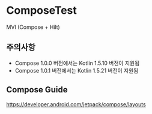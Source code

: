 # ComposeTest
MVI (Compose + Hilt)

## 주의사항
* Compose 1.0.0 버전에서는 Kotlin 1.5.10 버전이 지원됨
* Compose 1.0.1 버전에서는 Kotlin 1.5.21 버전이 지원됨


## Compose Guide
https://developer.android.com/jetpack/compose/layouts